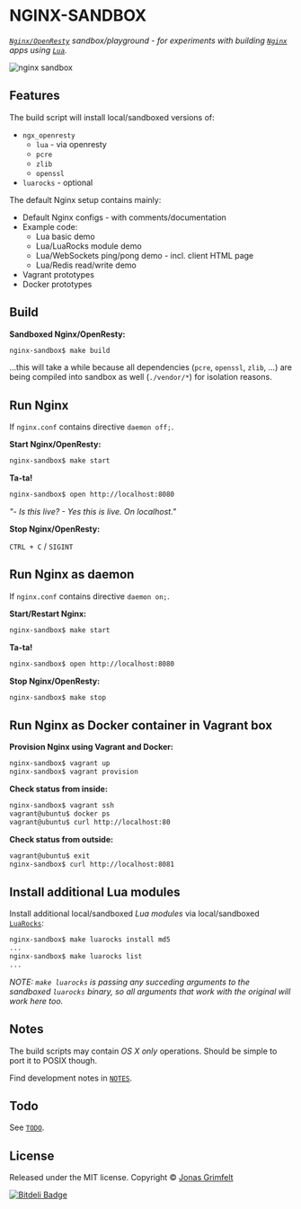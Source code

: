 # NGINX-SANDBOX

_[`Nginx/OpenResty`](http://openresty.org) sandbox/playground - for experiments with building [`Nginx`](http://nginx.org) apps using [`Lua`](http://lua.org)._

![nginx sandbox](http://cl.ly/image/080y0T3Y3f1Q/Nginx%20Sandbox.png)


## Features

The build script will install local/sandboxed versions of:

* `ngx_openresty`
    * `lua` - via openresty
    * `pcre`
    * `zlib`
    * `openssl`
* `luarocks` - optional

The default Nginx setup contains mainly:

* Default Nginx configs - with comments/documentation
* Example code:
    * Lua basic demo
    * Lua/LuaRocks module demo
    * Lua/WebSockets ping/pong demo - incl. client HTML page
    * Lua/Redis read/write demo
* Vagrant prototypes
* Docker prototypes

## Build

**Sandboxed Nginx/OpenResty:**

```bash
nginx-sandbox$ make build
```

...this will take a while because all dependencies (`pcre`, `openssl`, `zlib`, ...) are being compiled into sandbox as well (`./vendor/*`) for isolation reasons.


## Run Nginx

If `nginx.conf` contains directive `daemon off;`.

**Start Nginx/OpenResty:**

```bash
nginx-sandbox$ make start
```

**Ta-ta!**

```bash
nginx-sandbox$ open http://localhost:8080
```

*"- Is this live? - Yes this is live. On localhost."*

**Stop Nginx/OpenResty:**

`CTRL + C` / `SIGINT`


## Run Nginx as daemon

If `nginx.conf` contains directive `daemon on;`.

**Start/Restart Nginx:**

```bash
nginx-sandbox$ make start
```

**Ta-ta!**

```bash
nginx-sandbox$ open http://localhost:8080
```

**Stop Nginx/OpenResty:**

```bash
nginx-sandbox$ make stop
```


## Run Nginx as Docker container in Vagrant box

**Provision Nginx using Vagrant and Docker:**

```bash
nginx-sandbox$ vagrant up
nginx-sandbox$ vagrant provision
```

**Check status from inside:**

```bash
nginx-sandbox$ vagrant ssh
vagrant@ubuntu$ docker ps
vagrant@ubuntu$ curl http://localhost:80
```

**Check status from outside:**

```bash
vagrant@ubuntu$ exit
nginx-sandbox$ curl http://localhost:8081
```


## Install additional Lua modules

Install additional local/sandboxed *Lua modules* via local/sandboxed [`LuaRocks`](http://luarocks.org):

```bash
nginx-sandbox$ make luarocks install md5
...
nginx-sandbox$ make luarocks list
...
```

*NOTE: `make luarocks` is passing any succeding arguments to the sandboxed `luarocks` binary, so all arguments that work with the original will work here too.*


## Notes

The build scripts may contain *OS X only* operations. Should be simple to port it to POSIX though.

Find development notes in [`NOTES`](https://github.com/grimen/nginx-sandbox/blob/master/NOTES).


## Todo

See [`TODO`](https://github.com/grimen/nginx-sandbox/blob/master/TODO).


## License

Released under the MIT license. Copyright © [Jonas Grimfelt](https://github.com/grimen)

[![Bitdeli Badge](https://d2weczhvl823v0.cloudfront.net/grimen/nginx-sandbox/trend.png)](https://bitdeli.com/free "Bitdeli Badge")
